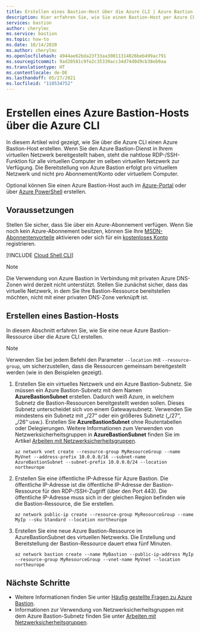 ```yaml
---
title: Erstellen eines Bastion-Host über die Azure CLI | Azure Bastion
description: Hier erfahren Sie, wie Sie einen Bastion-Host per Azure CLI erstellen und löschen.
services: bastion
author: cherylmc
ms.service: bastion
ms.topic: how-to
ms.date: 10/14/2020
ms.author: cherylmc
ms.openlocfilehash: 4944ae62bda23f33aa30011314826beb499ac791
ms.sourcegitcommit: 9ad20581c9fe2c35339acc34d74d0d9cb38eb9aa
ms.translationtype: HT
ms.contentlocale: de-DE
ms.lasthandoff: 05/27/2021
ms.locfileid: "110534752"
---
```

# <a name="create-an-azure-bastion-host-using-azure-cli"></a>Erstellen eines Azure Bastion-Hosts über die Azure CLI

In diesem Artikel wird gezeigt, wie Sie über die Azure CLI einen Azure Bastion-Host erstellen. Wenn Sie den Azure Bastion-Dienst in Ihrem virtuellen Netzwerk bereitgestellt haben, steht die nahtlose RDP-/SSH-Funktion für alle virtuellen Computer im selben virtuellen Netzwerk zur Verfügung. Die Bereitstellung von Azure Bastion erfolgt pro virtuellem Netzwerk und nicht pro Abonnement/Konto oder virtuellem Computer.

Optional können Sie einen Azure Bastion-Host auch im [Azure-Portal](./tutorial-create-host-portal.md) oder über [Azure PowerShell](bastion-create-host-powershell.md) erstellen.

## <a name="prerequisites"></a>Voraussetzungen

Stellen Sie sicher, dass Sie über ein Azure-Abonnement verfügen. Wenn Sie noch kein Azure-Abonnement besitzen, können Sie Ihre [MSDN-Abonnentenvorteile](https://azure.microsoft.com/pricing/member-offers/msdn-benefits-details) aktivieren oder sich für ein [kostenloses Konto](https://azure.microsoft.com/pricing/free-trial) registrieren.

[!INCLUDE [Cloud Shell CLI](../../includes/vpn-gateway-cloud-shell-cli.md)]

 >[!NOTE]
 >Die Verwendung von Azure Bastion in Verbindung mit privaten Azure DNS-Zonen wird derzeit nicht unterstützt. Stellen Sie zunächst sicher, dass das virtuelle Netzwerk, in dem Sie Ihre Bastion-Ressource bereitstellen möchten, nicht mit einer privaten DNS-Zone verknüpft ist.
 >

## <a name="create-a-bastion-host"></a><a name="createhost"></a>Erstellen eines Bastion-Hosts

In diesem Abschnitt erfahren Sie, wie Sie eine neue Azure Bastion-Ressource über die Azure CLI erstellen.

> [!NOTE]
> Verwenden Sie bei jedem Befehl den Parameter `--location` mit `--resource-group`, um sicherzustellen, dass die Ressourcen gemeinsam bereitgestellt werden (wie in den Beispielen gezeigt).

1. Erstellen Sie ein virtuelles Netzwerk und ein Azure Bastion-Subnetz. Sie müssen ein Azure Bastion-Subnetz mit dem Namen **AzureBastionSubnet** erstellen. Dadurch weiß Azure, in welchem Subnetz die Bastion-Ressourcen bereitgestellt werden sollen. Dieses Subnetz unterscheidet sich von einem Gatewaysubnetz. Verwenden Sie mindestens ein Subnetz mit „/27“ oder ein größeres Subnetz („/27“, „/26“ usw.). Erstellen Sie **AzureBastionSubnet** ohne Routentabellen oder Delegierungen. Weitere Informationen zum Verwenden von Netzwerksicherheitsgruppen in **AzureBastionSubnet** finden Sie im Artikel [Arbeiten mit Netzwerksicherheitsgruppen](bastion-nsg.md).

   ```azurecli-interactive
   az network vnet create --resource-group MyResourceGroup --name MyVnet --address-prefix 10.0.0.0/16 --subnet-name AzureBastionSubnet --subnet-prefix 10.0.0.0/24 --location northeurope
   ```

2. Erstellen Sie eine öffentliche IP-Adresse für Azure Bastion. Die öffentliche IP-Adresse ist die öffentliche IP-Adresse der Bastion-Ressource für den RDP-/SSH-Zugriff (über den Port 443). Die öffentliche IP-Adresse muss sich in der gleichen Region befinden wie die Bastion-Ressource, die Sie erstellen.

   ```azurecli-interactive
   az network public-ip create --resource-group MyResourceGroup --name MyIp --sku Standard --location northeurope
   ```

3. Erstellen Sie eine neue Azure Bastion-Ressource im AzureBastionSubnet des virtuellen Netzwerks. Die Erstellung und Bereitstellung der Bastion-Ressource dauert etwa fünf Minuten.

   ```azurecli-interactive
   az network bastion create --name MyBastion --public-ip-address MyIp --resource-group MyResourceGroup --vnet-name MyVnet --location northeurope
   ```

## <a name="next-steps"></a>Nächste Schritte

* Weitere Informationen finden Sie unter [Häufig gestellte Fragen zu Azure Bastion](bastion-faq.md).
* Informationen zur Verwendung von Netzwerksicherheitsgruppen mit dem Azure Bastion-Subnetz finden Sie unter [Arbeiten mit Netzwerksicherheitsgruppen](bastion-nsg.md).
